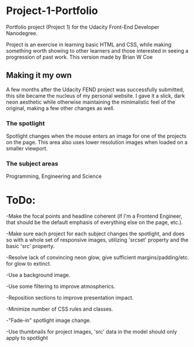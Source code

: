 # Project-1-Portfolio

Portfolio project (Project 1) for the Udacity Front-End Developer Nanodegree.

Project is an exercise in learning basic HTML and CSS, while making something worth showing to other learners and those interested in seeing a progression of past work.
This version made by Brian W Coe

## Making it my own

A few months after the Udacity FEND project was successfully submitted, this site became the nucleus of my personal website. I gave it a slick, dark neon aesthetic while otherwise maintaining the minimalistic feel of the original, making a few other changes as well.

### The spotlight
Spotlight changes when the mouse enters an image for one of the projects on the page. This area also uses lower resolution images when loaded on a smaller viewport.

### The subject areas
Programming, Engineering and Science


# ToDo:
-Make the focal points and headline coherent (if I'm a Frontend Engineer, that should be the default emphasis of everything else on the page, etc.).

-Make sure each project for each subject changes the spotlight, and does so with a whole set of responsive images, utilizing 'srcset' property and the basic 'src' property.

-Resolve lack of convincing neon glow, give sufficient margins/padding/etc. for glow to extinct.

-Use a background image.

-Use some filtering to improve atmospherics.

-Reposition sections to improve presentation impact.

-Minimize number of CSS rules and classes.

-"Fade-in" spotlight image change.

-Use thumbnails for project images, 'src' data in the model should only apply to spotlight
